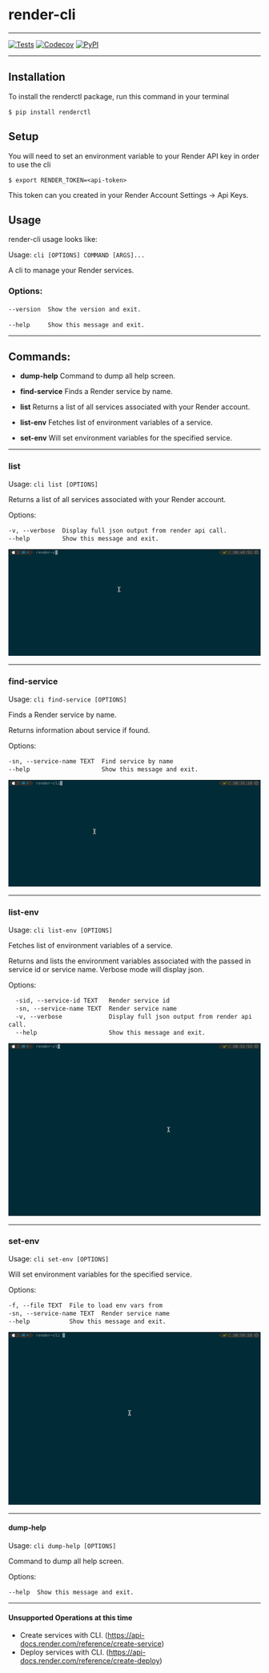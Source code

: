 # render-cli

-------------

[![Tests](https://github.com/mnapoleon/renderctl/workflows/Tests/badge.svg)](https://github.com/mnapoleon/renderctl/actions?workflow=Tests)
[![Codecov](https://codecov.io/gh/mnapoleon/render-cli/branch/main/graph/badge.svg)](https://codecov.io/gh/mnapoleon/render-cli)
[![PyPI](https://img.shields.io/pypi/v/render-cli.svg)](https://pypi.org/project/renderctl/)

---------


## Installation
To install the renderctl package, run this command in your terminal

    $ pip install renderctl

## Setup
You will need to set an environment variable to your Render API key in order to use the cli

    $ export RENDER_TOKEN=<api-token>

This token can you created in your Render Account Settings -> Api Keys.


## Usage
 render-cli usage looks like:

Usage: `cli [OPTIONS] COMMAND [ARGS]...`

A cli to manage your Render services.

### Options:

  `--version  Show the version and exit.`

  `--help     Show this message and exit.`

***

## Commands:

  - **dump-help**     Command to dump all help screen.

  - **find-service**  Finds a Render service by name.

  - **list**          Returns a list of all services associated with your Render account.

  - **list-env**      Fetches list of environment variables of a service.

  - **set-env**       Will set environment variables for the specified service.

***
### list

Usage: `cli list [OPTIONS]`

Returns a list of all services associated with your Render account.

Options:

    -v, --verbose  Display full json output from render api call.
    --help         Show this message and exit.

![list services!](./assets/list_services.gif "list services")

***

### find-service

Usage: `cli find-service [OPTIONS]`

Finds a Render service by name.

Returns information about service if found.

Options:
    
    -sn, --service-name TEXT  Find service by name
    --help                    Show this message and exit.

![find servicw!](./assets/find_service.gif "find service")

***

### list-env

Usage: `cli list-env [OPTIONS]`

  Fetches list of environment variables of a service.

  Returns and lists the environment variables associated with the passed
  in service id or service name.  Verbose mode will display json.


  Options:

      -sid, --service-id TEXT   Render service id
      -sn, --service-name TEXT  Render service name
      -v, --verbose             Display full json output from render api call.
      --help                    Show this message and exit.

![list env!](./assets/list_env.gif "list env")

***

### set-env

Usage: `cli set-env [OPTIONS]`

  Will set environment variables for the specified service.

Options:

    -f, --file TEXT  File to load env vars from
    -sn, --service-name TEXT  Render service name
    --help           Show this message and exit.

![set_envs!](./assets/set_envs.gif "set envs")

***

#### dump-help

Usage: `cli dump-help [OPTIONS]`

  Command to dump all help screen.

  Options:
    
    --help  Show this message and exit.
    
***

#### Unsupported Operations at this time
- Create services with CLI. (https://api-docs.render.com/reference/create-service)
- Deploy services with CLI.  (https://api-docs.render.com/reference/create-deploy)
